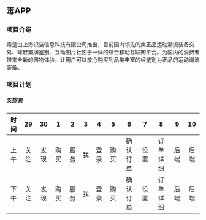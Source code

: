 <h2>毒APP</h2>

<h3>项目介绍</h3>
毒是由上海识装信息科技有限公司推出，目前国内领先的集正品运动潮流装备交易、球鞋潮牌鉴别、互动图片社区于一体的综合移动互联网平台。为国内的消费者带来全新的购物体验，让用户可以放心购买到品类丰富的经鉴别为正品的运动潮流装备。

<h3>项目计划</h3>
<h5>安排表</h5>

| 时间 | 29 | 30 | 1 | 2 | 3 | 4 | 5 | 6 | 7 | 8 | 9 | 10 | 
|:---:|:--:|:---:|:---:|:---:|:---:|:---:|:---:|:---:|:---:|:---:|:---:|:---:|
| 上午 | 关注 | 发现 | 购买 | 服务 | 我 | 登录 | 购买 | 确认订单 | 设置 | 订单详细 | 后端 | 后端 |
| 下午 | 关注 | 发现 | 购买 | 服务 | 我 | 登录 | 购买 | 确认订单 | 设置 | 订单详细 | 后端 | 后端 |
